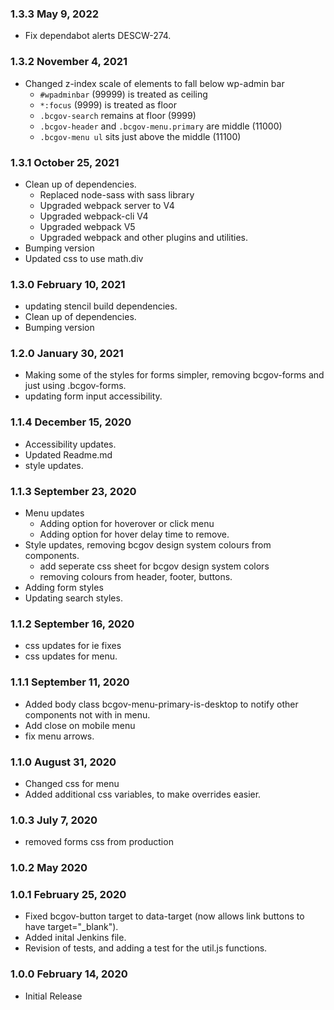 ### 1.3.3 May 9, 2022
* Fix dependabot alerts DESCW-274.

### 1.3.2 November 4, 2021
* Changed z-index scale of elements to fall below wp-admin bar
    * `#wpadminbar` (99999) is treated as ceiling
    * `*:focus` (9999) is treated as floor
    * `.bcgov-search` remains at floor (9999)
    * `.bcgov-header` and `.bcgov-menu.primary` are middle (11000)
    * `.bcgov-menu ul` sits just above the middle (11100)

### 1.3.1 October 25, 2021
* Clean up of dependencies.
    * Replaced node-sass with sass library
    * Upgraded webpack server to V4
    * Upgraded webpack-cli V4
    * Upgraded webpack V5
    * Upgraded webpack and other plugins and utilities.
* Bumping version
* Updated css to use math.div


### 1.3.0 February 10, 2021
* updating stencil build dependencies.
* Clean up of dependencies.
* Bumping version

### 1.2.0 January 30, 2021
* Making some of the styles for forms simpler, removing bcgov-forms and just using .bcgov-forms.
* updating form input accessibility.

### 1.1.4 December 15, 2020
* Accessibility updates.
* Updated Readme.md
* style updates.


### 1.1.3 September 23, 2020
* Menu updates
    * Adding option for hoverover or click menu
    * Adding option for hover delay time to remove.
* Style updates, removing bcgov design system colours from components.
    * add seperate css sheet for bcgov design system colors
    * removing colours from header, footer, buttons.
* Adding form styles
* Updating search styles.


### 1.1.2 September 16, 2020
* css updates for ie fixes
* css updates for menu.

### 1.1.1 September 11, 2020
* Added body class bcgov-menu-primary-is-desktop to notify other components not with in menu.
* Add close on mobile menu
* fix menu arrows.

### 1.1.0 August 31, 2020
* Changed css for menu
* Added additional css variables, to make overrides easier.

### 1.0.3 July 7, 2020
* removed forms css from production

### 1.0.2 May 2020

### 1.0.1  February 25, 2020
* Fixed bcgov-button target to data-target (now allows link buttons to have target="_blank").
* Added inital Jenkins file.
* Revision of tests, and adding a test for the util.js functions.

### 1.0.0 February 14, 2020
* Initial Release 